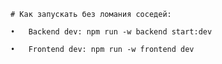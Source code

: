 	# Как запускать без ломания соседей:

	•	Backend dev: npm run -w backend start:dev

	•	Frontend dev: npm run -w frontend dev